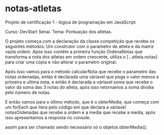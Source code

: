 # notas-atletas
Projeto de certificação 1 - lógica de programação em JavaScript 

Curso: DevStart Senai.
Tema: Pontuação dos atletas.

O projeto começa com a declaração da classe competição que recebe os seguintes métodos:
Um construtor com o parametro de atleta e da matriz vazia ordem. Após isso contém a primeira função OrdenaNotas que transforma a nota dos atletas em ordem crescente, utiliza o [...atleta.notas] para criar uma cópia e não alterar o parametro original.

Após isso vamos para o método calcularNota que recebe o parametro das notas ordenadas, então é declarada uma váriavel que pega o valor menos a primeira e ultima nota, e então é declarada a váriavel soma que recebe o valor da soma das 3 notas do atleta, após isso retornamos a soma dividia pelo número de notas.

E então vamos para o último método, que é o obterMedia, que começa com um forEach que itera pelo código em que declara a váriavel notasOrdenadas que recebe a ordem e a media que recebe a media, após isso apresentamos a resposta no console. 

assim para ser chamado sendo necessário só o objetos.obterMedia();